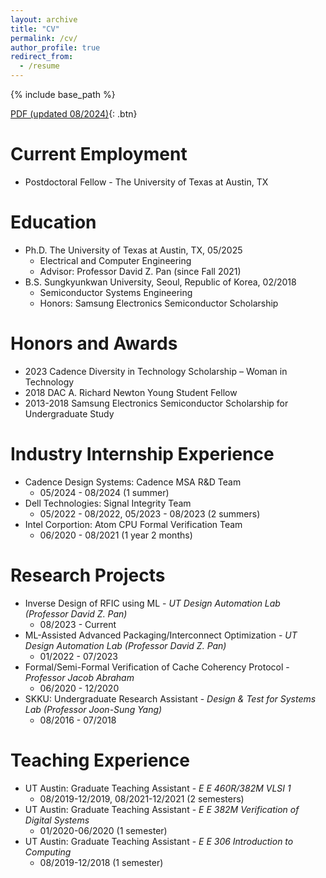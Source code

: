```yaml
---
layout: archive
title: "CV"
permalink: /cv/
author_profile: true
redirect_from:
  - /resume
---
```

{% include base_path %}

[PDF (updated 08/2024)](/files/Hyunsu_Chae_resume_08_2024.pdf){: .btn}


Current Employment
======
* Postdoctoral Fellow - The University of Texas at Austin, TX

Education
======
* Ph.D. The University of Texas at Austin, TX, 05/2025
  * Electrical and Computer Engineering
  * Advisor: Professor David Z. Pan (since Fall 2021)
* B.S. Sungkyunkwan University, Seoul, Republic of Korea, 02/2018
  * Semiconductor Systems Engineering
  * Honors: Samsung Electronics Semiconductor Scholarship

Honors and Awards
======
* 2023 Cadence Diversity in Technology Scholarship – Woman in Technology
* 2018 DAC A. Richard Newton Young Student Fellow
* 2013-2018 Samsung Electronics Semiconductor Scholarship for Undergraduate Study

Industry Internship Experience
======
* Cadence Design Systems: Cadence MSA R&D Team
  * 05/2024 - 08/2024 (1 summer)
* Dell Technologies: Signal Integrity Team
  * 05/2022 - 08/2022, 05/2023 - 08/2023 (2 summers)
* Intel Corportion: Atom CPU Formal Verification Team 
  * 06/2020 - 08/2021 (1 year 2 months)
  
Research Projects
======
* Inverse Design of RFIC using ML - *UT Design Automation Lab (Professor David Z. Pan)* 
  * 08/2023 - Current
* ML-Assisted Advanced Packaging/Interconnect Optimization - *UT Design Automation Lab (Professor David Z. Pan)* 
  * 01/2022 - 07/2023
* Formal/Semi-Formal Verification of Cache Coherency Protocol - *Professor Jacob Abraham*
  * 06/2020 - 12/2020 
* SKKU: Undergraduate Research Assistant - *Design & Test for Systems Lab (Professor Joon-Sung Yang)*
  * 08/2016 - 07/2018


Teaching Experience
======
* UT Austin: Graduate Teaching Assistant - *E E 460R/382M VLSI 1*
  * 08/2019-12/2019, 08/2021-12/2021 (2 semesters) 
* UT Austin: Graduate Teaching Assistant - *E E 382M Verification of Digital Systems*
  * 01/2020-06/2020 (1 semester)
* UT Austin: Graduate Teaching Assistant - *E E 306 Introduction to Computing*
  * 08/2019-12/2018 (1 semester)

